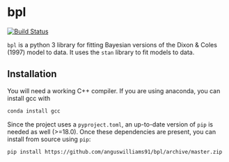# bpl

[![Build Status](https://travis-ci.org/anguswilliams91/bpl.svg?branch=master)](https://travis-ci.org/anguswilliams91/bpl)

`bpl` is a python 3 library for fitting Bayesian versions of the Dixon \& Coles (1997) model to data.
It uses the `stan` library to fit models to data.  

 ## Installation

You will need a working C++ compiler.
If you are using anaconda, you can install gcc with  

```bash
conda install gcc
``` 

Since the project uses a `pyproject.toml`, an up-to-date version of `pip` is needed as well (>=18.0).
Once these dependencies are present, you can install from source using `pip`:

```bash
pip install https://github.com/anguswilliams91/bpl/archive/master.zip
```
